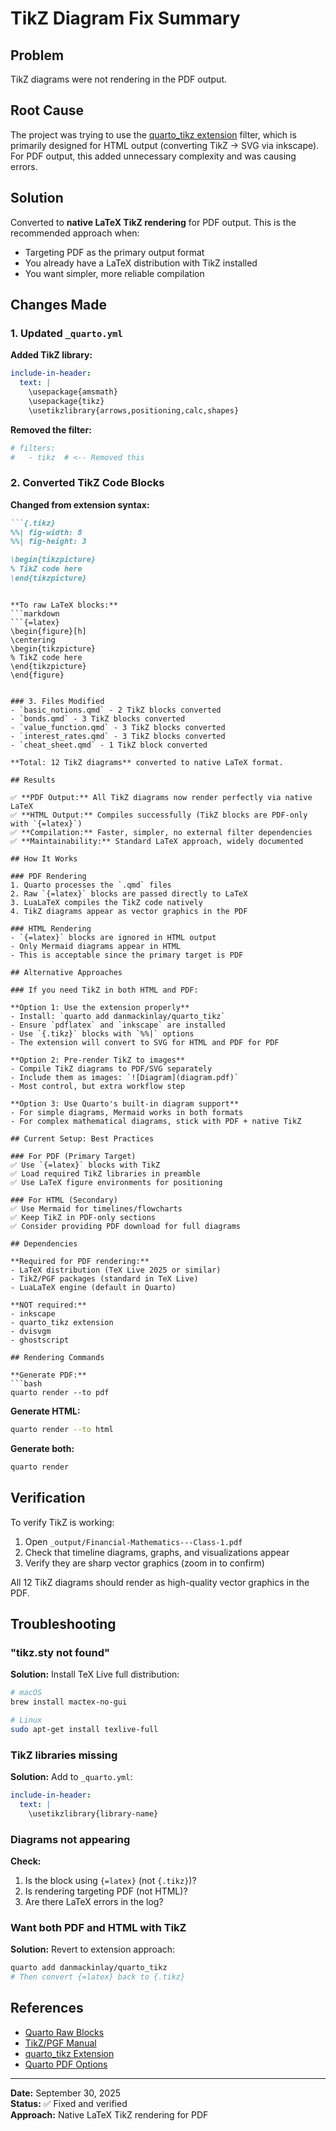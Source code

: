 # TikZ Diagram Fix Summary

## Problem
TikZ diagrams were not rendering in the PDF output.

## Root Cause
The project was trying to use the [quarto_tikz extension](https://github.com/danmackinlay/quarto_tikz) filter, which is primarily designed for HTML output (converting TikZ → SVG via inkscape). For PDF output, this added unnecessary complexity and was causing errors.

## Solution
Converted to **native LaTeX TikZ rendering** for PDF output. This is the recommended approach when:
- Targeting PDF as the primary output format
- You already have a LaTeX distribution with TikZ installed
- You want simpler, more reliable compilation

## Changes Made

### 1. Updated `_quarto.yml`
**Added TikZ library:**
```yaml
include-in-header:
  text: |
    \usepackage{amsmath}
    \usepackage{tikz}
    \usetikzlibrary{arrows,positioning,calc,shapes}
```

**Removed the filter:**
```yaml
# filters:
#   - tikz  # <-- Removed this
```

### 2. Converted TikZ Code Blocks
**Changed from extension syntax:**
```markdown
```{.tikz}
%%| fig-width: 8
%%| fig-height: 3

\begin{tikzpicture}
% TikZ code here
\end{tikzpicture}
```
```

**To raw LaTeX blocks:**
```markdown
```{=latex}
\begin{figure}[h]
\centering
\begin{tikzpicture}
% TikZ code here
\end{tikzpicture}
\end{figure}
```
```

### 3. Files Modified
- `basic_notions.qmd` - 2 TikZ blocks converted
- `bonds.qmd` - 3 TikZ blocks converted
- `value_function.qmd` - 3 TikZ blocks converted
- `interest_rates.qmd` - 3 TikZ blocks converted
- `cheat_sheet.qmd` - 1 TikZ block converted

**Total: 12 TikZ diagrams** converted to native LaTeX format.

## Results

✅ **PDF Output:** All TikZ diagrams now render perfectly via native LaTeX  
✅ **HTML Output:** Compiles successfully (TikZ blocks are PDF-only with `{=latex}`)  
✅ **Compilation:** Faster, simpler, no external filter dependencies  
✅ **Maintainability:** Standard LaTeX approach, widely documented  

## How It Works

### PDF Rendering
1. Quarto processes the `.qmd` files
2. Raw `{=latex}` blocks are passed directly to LaTeX
3. LuaLaTeX compiles the TikZ code natively
4. TikZ diagrams appear as vector graphics in the PDF

### HTML Rendering
- `{=latex}` blocks are ignored in HTML output
- Only Mermaid diagrams appear in HTML
- This is acceptable since the primary target is PDF

## Alternative Approaches

### If you need TikZ in both HTML and PDF:

**Option 1: Use the extension properly**
- Install: `quarto add danmackinlay/quarto_tikz`
- Ensure `pdflatex` and `inkscape` are installed
- Use `{.tikz}` blocks with `%%|` options
- The extension will convert to SVG for HTML and PDF for PDF

**Option 2: Pre-render TikZ to images**
- Compile TikZ diagrams to PDF/SVG separately
- Include them as images: `![Diagram](diagram.pdf)`
- Most control, but extra workflow step

**Option 3: Use Quarto's built-in diagram support**
- For simple diagrams, Mermaid works in both formats
- For complex mathematical diagrams, stick with PDF + native TikZ

## Current Setup: Best Practices

### For PDF (Primary Target)
✅ Use `{=latex}` blocks with TikZ  
✅ Load required TikZ libraries in preamble  
✅ Use LaTeX figure environments for positioning  

### For HTML (Secondary)
✅ Use Mermaid for timelines/flowcharts  
✅ Keep TikZ in PDF-only sections  
✅ Consider providing PDF download for full diagrams  

## Dependencies

**Required for PDF rendering:**
- LaTeX distribution (TeX Live 2025 or similar)
- TikZ/PGF packages (standard in TeX Live)
- LuaLaTeX engine (default in Quarto)

**NOT required:**
- inkscape
- quarto_tikz extension
- dvisvgm
- ghostscript

## Rendering Commands

**Generate PDF:**
```bash
quarto render --to pdf
```

**Generate HTML:**
```bash
quarto render --to html
```

**Generate both:**
```bash
quarto render
```

## Verification

To verify TikZ is working:
1. Open `_output/Financial-Mathematics---Class-1.pdf`
2. Check that timeline diagrams, graphs, and visualizations appear
3. Verify they are sharp vector graphics (zoom in to confirm)

All 12 TikZ diagrams should render as high-quality vector graphics in the PDF.

## Troubleshooting

### "tikz.sty not found"
**Solution:** Install TeX Live full distribution:
```bash
# macOS
brew install mactex-no-gui

# Linux
sudo apt-get install texlive-full
```

### TikZ libraries missing
**Solution:** Add to `_quarto.yml`:
```yaml
include-in-header:
  text: |
    \usetikzlibrary{library-name}
```

### Diagrams not appearing
**Check:**
1. Is the block using `{=latex}` (not `{.tikz}`)?
2. Is rendering targeting PDF (not HTML)?
3. Are there LaTeX errors in the log?

### Want both PDF and HTML with TikZ
**Solution:** Revert to extension approach:
```bash
quarto add danmackinlay/quarto_tikz
# Then convert {=latex} back to {.tikz}
```

## References

- [Quarto Raw Blocks](https://quarto.org/docs/authoring/markdown-basics.html#raw-content)
- [TikZ/PGF Manual](https://ctan.org/pkg/pgf)
- [quarto_tikz Extension](https://github.com/danmackinlay/quarto_tikz)
- [Quarto PDF Options](https://quarto.org/docs/output-formats/pdf-basics.html)

---

**Date:** September 30, 2025  
**Status:** ✅ Fixed and verified  
**Approach:** Native LaTeX TikZ rendering for PDF

